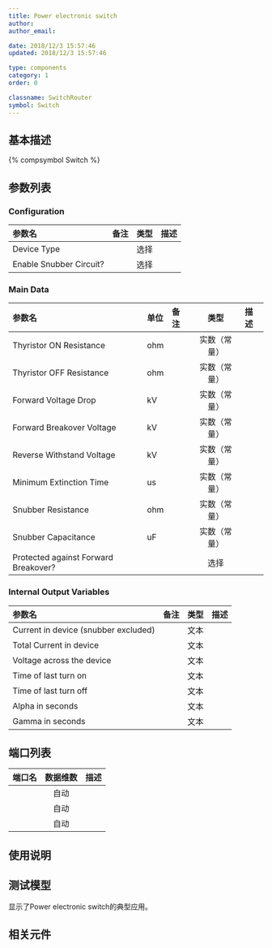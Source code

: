 ```yaml
---
title: Power electronic switch
author: 
author_email:

date: 2018/12/3 15:57:46
updated: 2018/12/3 15:57:46

type: components
category: 1
order: 0

classname: SwitchRouter
symbol: Switch
---
```

## 基本描述
{% compsymbol Switch %}

## 参数列表
### Configuration
| 参数名 | 备注 | 类型 | 描述 |
| :--- | :--- | :--: | :--- |
| Device Type |  | 选择 |  |
| Enable Snubber Circuit? |  | 选择 |  |

### Main Data
| 参数名 | 单位 | 备注 | 类型 | 描述 |
| :--- | :--- | :--- | :--: | :--- |
| Thyristor ON  Resistance | ohm |  | 实数（常量） |  |
| Thyristor OFF Resistance | ohm |  | 实数（常量） |  |
| Forward Voltage Drop | kV |  | 实数（常量） |  |
| Forward Breakover Voltage | kV |  | 实数（常量） |  |
| Reverse Withstand Voltage | kV |  | 实数（常量） |  |
| Minimum Extinction Time | us |  | 实数（常量） |  |
| Snubber Resistance | ohm |  | 实数（常量） |  |
| Snubber Capacitance | uF |  | 实数（常量） |  |
| Protected against Forward Breakover? |  |  | 选择 |  |

### Internal Output Variables
| 参数名 | 备注 | 类型 | 描述 |
| :--- | :--- | :--: | :--- |
| Current in device (snubber excluded) |  | 文本 |  |
| Total Current in device |  | 文本 |  |
| Voltage across the device |  | 文本 |  |
| Time of last turn on |  | 文本 |  |
| Time of last turn off |  | 文本 |  |
| Alpha in seconds |  | 文本 |  |
| Gamma in seconds |  | 文本 |  |


## 端口列表

| 端口名 | 数据维数 | 描述 |
| :--- | :--:  | :--- |
|  | 自动 | |                   
|  | 自动 | |                   
|  | 自动 | |                   

## 使用说明


## 测试模型
[<test name>](<test link>)显示了Power electronic switch的典型应用。

## 相关元件


